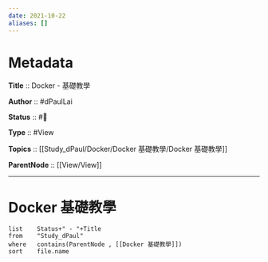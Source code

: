 ```yaml
---
date: 2021-10-22
aliases: []
---
```


# Metadata

**Title** :: Docker - 基礎教學

**Author** :: #dPaulLai

**Status** :: #🌱

**Type** :: #View

**Topics** :: [[Study_dPaul/Docker/Docker 基礎教學/Docker 基礎教學]]

**ParentNode** :: [[View/View]]

---
# Docker 基礎教學
```dataview
list 	Status+" - "+Title
from 	"Study_dPaul"
where 	contains(ParentNode , [[Docker 基礎教學]])
sort	file.name
```

